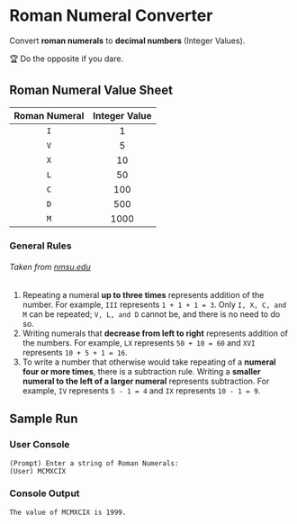 # Roman Numeral Converter
Convert **roman numerals** to **decimal numbers** (Integer Values).

🏆 Do the opposite if you dare.

## Roman Numeral Value Sheet
| Roman Numeral | Integer Value |
| :---: | :---: |
| `I` | 1 |
| `V` | 5 |
| `X` | 10 |
| `L` | 50 |
| `C` | 100 |
| `D` | 500 |
| `M` | 1000 |

### General Rules
###### Taken from [nmsu.edu](https://www.math.nmsu.edu/~pmorandi/math111f01/RomanNumerals.html)
1. Repeating a numeral **up to three times** represents addition of the number. For example, `III` represents `1 + 1 + 1 = 3`. Only `I, X, C, and M` can be repeated; `V, L, and D` cannot be, and there is no need to do so.
2. Writing numerals that **decrease from left to right** represents addition of the numbers. For example, `LX` represents `50 + 10 = 60` and `XVI` represents `10 + 5 + 1 = 16`.
3. To write a number that otherwise would take repeating of a **numeral four or more times**, there is a subtraction rule. Writing a **smaller numeral to the left of a larger numeral** represents subtraction. For example, `IV` represents `5 - 1 = 4` and `IX` represents `10 - 1 = 9`.

## Sample Run
### User Console
```
(Prompt) Enter a string of Roman Numerals:
(User) MCMXCIX
```

### Console Output
```
The value of MCMXCIX is 1999.
```

